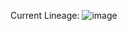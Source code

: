 Current Lineage:
![image](https://user-images.githubusercontent.com/47487510/200704210-8cd1b966-8ed8-4e95-bba7-165cd5371530.png)
